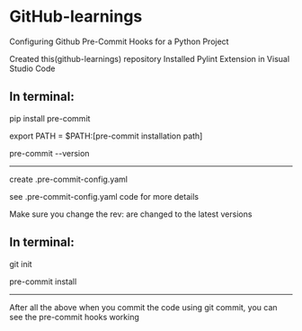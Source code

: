# GitHub-learnings

Configuring Github Pre-Commit Hooks for a Python Project

Created this(github-learnings) repository
Installed Pylint Extension in Visual Studio Code

In terminal:
-------------------------------------
pip install pre-commit

export PATH = $PATH:[pre-commit installation path]

pre-commit --version

---------------------------------------


create .pre-commit-config.yaml

see .pre-commit-config.yaml code for more details

Make sure you change the rev: <version>  are changed to the latest versions

In terminal:
-------------------------------------

git init

pre-commit install

-------------------------------------


After all the above when you commit the code using git commit, you can see the pre-commit hooks working
